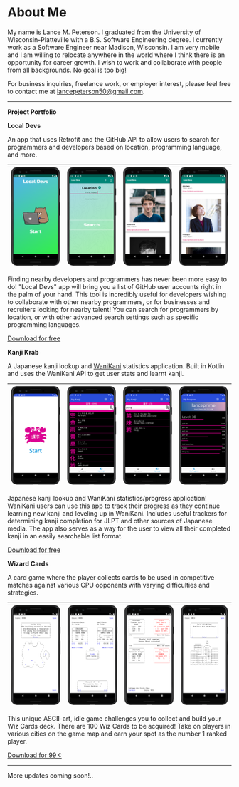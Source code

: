 # About Me
My name is Lance M. Peterson. I graduated from the University of Wisconsin-Platteville with a B.S. Software Engineering degree. I currently work as a Software Engineer near Madison, Wisconsin. I am very mobile and I am willing to relocate anywhere in the world where I think there is an opportunity for career growth. I wish to work and collaborate with people from all backgrounds. No goal is too big!

For business inquiries, freelance work, or employer interest, please feel free to contact me at lancepeterson50@gmail.com.

---
__Project Portfolio__

**Local Devs**

An app that uses Retrofit and the GitHub API to allow users to search for programmers and developers based on location, programming language, and more.


| ![Alt text](img/ld_ss1.png?raw=true "Local Devs") | ![Alt text](img/ld_ss3.png?raw=true "Search 1") | ![Alt text](img/ld_ss2.png?raw=true "Search") | ![Alt text](img/ld_ss5.png?raw=true "Search 2") |
|-------------------------------------------------------------------------|-------------------------------------------------------------------------|---------------------------------------------------------------------------|----------------------------------------------------------------------------|

Finding nearby developers and programmers has never been more easy to do! "Local Devs" app will bring you a list of GitHub user accounts right in the palm of your hand. This tool is incredibly useful for developers wishing to collaborate with other nearby programmers, or for businesses and recruiters looking for nearby talent! You can search for programmers by location, or with other advanced search settings such as specific programming languages.

[Download for free](https://play.google.com/store/apps/details?id=com.appfrost.localdevs)

**Kanji Krab**

A Japanese kanji lookup and [WaniKani](https://www.wanikani.com/) statistics application. Built in Kotlin and uses the WaniKani API to get user stats and learnt kanji.

| ![Alt text](img/kk_ss1.png?raw=true "Kanji Krab") | ![Alt text](img/kk_ss4.png?raw=true "Kanji List") | ![Alt text](img/kk_ss5.png?raw=true "Search Kanji") | ![Alt text](img/kk_ss3.png?raw=true "User Progress") |
|-------------------------------------------------------------------------|-------------------------------------------------------------------------|---------------------------------------------------------------------------|----------------------------------------------------------------------------|

Japanese kanji lookup and WaniKani statistics/progress application! WaniKani users can use this app to track their progress as they continue learning new kanji and leveling up in WaniKani. Includes useful trackers for determining kanji completion for JLPT and other sources of Japanese media. The app also serves as a way for the user to view all their completed kanji in an easily searchable list format.

[Download for free](https://play.google.com/store/apps/details?id=com.appfrost.kanjikrab)

**Wizard Cards**

A card game where the player collects cards to be used in competitive matches against various CPU opponents with varying difficulties and strategies.


| ![Alt text](img/wc_ss6.png?raw=true "Kanji Krab") | ![Alt text](img/wc_ss7.png?raw=true "Kanji List") | ![Alt text](img/wc_ss3.png?raw=true "Search Kanji") | ![Alt text](img/wc_ss5.png?raw=true "User Progress") |
|-------------------------------------------------------------------------|-------------------------------------------------------------------------|---------------------------------------------------------------------------|----------------------------------------------------------------------------|

This unique ASCII-art, idle game challenges you to collect and build your Wiz Cards deck. There are 100 Wiz Cards to be acquired! Take on players in various cities on the game map and earn your spot as the number 1 ranked player.

[Download for 99 ¢](https://play.google.com/store/apps/details?id=com.appfrost.creaturesummon)

---

More updates coming soon!..
